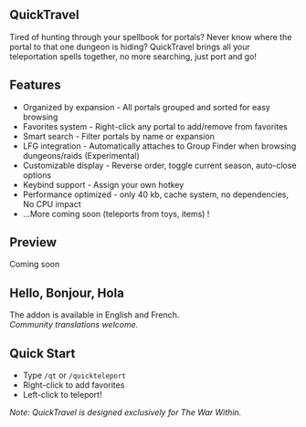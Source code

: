 ## QuickTravel
Tired of hunting through your spellbook for portals? Never know where the portal to that one dungeon is hiding? QuickTravel brings all your teleportation spells together, no more searching, just port and go!

## Features
- Organized by expansion - All portals grouped and sorted for easy browsing
- Favorites system - Right-click any portal to add/remove from favorites
- Smart search - Filter portals by name or expansion
- LFG integration - Automatically attaches to Group Finder when browsing dungeons/raids (Experimental)
- Customizable display - Reverse order, toggle current season, auto-close options
- Keybind support - Assign your own hotkey
- Performance optimized - only 40 kb, cache system, no dependencies, No CPU impact
- ...More coming soon (teleports from toys, items) !

## Preview
Coming soon

## Hello, Bonjour, Hola
The addon is available in English and French.  
*Community translations welcome.*

## Quick Start
- Type `/qt` or `/quickteleport`
- Right-click to add favorites
- Left-click to teleport!

*Note: QuickTravel is designed exclusively for The War Within.*